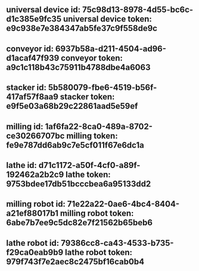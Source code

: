universal device id: 75c98d13-8978-4d55-bc6c-d1c385e9fc35
universal device token: e9c938e7e384347ab5fe37c9f558de9c
---------------------------------------------------------
conveyor id: 6937b58a-d211-4504-ad96-d1acaf47f939
conveyor token: a9c1c118b43c75911b4788dbe4a6063
---------------------------------------------------------
stacker id: 5b580079-fbe6-4519-b56f-417af57f8aa9
stacker token: e9f5e03a68b29c22861aad5e59ef
---------------------------------------------------------
milling id: 1af6fa22-8ca0-489a-8702-ce30266707bc
milling token: fe9e787dd6ab9c7e5cf011f67e6dc1a
---------------------------------------------------------
lathe id: d71c1172-a50f-4cf0-a89f-192462a2b2c9
lathe token: 9753bdee17db51bcccbea6a95133dd2
---------------------------------------------------------
milling robot id: 71e22a22-0ae6-4bc4-8404-a21ef88017b1
milling robot token: 6abe7b7ee9c5dc82e7f21562b65beb6
---------------------------------------------------------
lathe robot id: 79386cc8-ca43-4533-b735-f29ca0eab9b9
lathe robot token: 979f743f7e2aec8c2475bf16cab0b4
---------------------------------------------------------